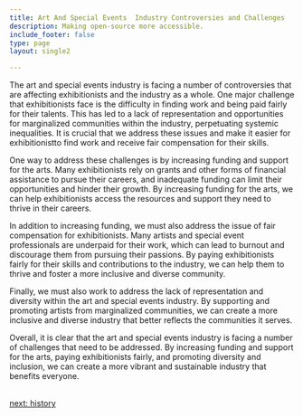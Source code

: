 ```yaml
---
title: Art And Special Events  Industry Controversies and Challenges
description: Making open-source more accessible.
include_footer: false
type: page
layout: single2

---
```


<p>
The art and special events industry is facing a number of controversies that are affecting exhibitionists and the industry as a whole. One major challenge that exhibitionists face is the difficulty in finding work and being paid fairly for their talents. This has led to a lack of representation and opportunities for marginalized communities within the industry, perpetuating systemic inequalities. It is crucial that we address these issues and make it easier for exhibitionistto find work and receive fair compensation for their skills.

One way to address these challenges is by increasing funding and support for the arts. Many exhibitionists rely on grants and other forms of financial assistance to pursue their careers, and inadequate funding can limit their opportunities and hinder their growth. By increasing funding for the arts, we can help exhibitionists access the resources and support they need to thrive in their careers.

In addition to increasing funding, we must also address the issue of fair compensation for exhibitionists. Many artists and special event professionals are underpaid for their work, which can lead to burnout and discourage them from pursuing their passions. By paying exhibitionists fairly for their skills and contributions to the industry, we can help them to thrive and foster a more inclusive and diverse community.

Finally, we must also work to address the lack of representation and diversity within the art and special events industry. By supporting and promoting artists from marginalized communities, we can create a more inclusive and diverse industry that better reflects the communities it serves.

Overall, it is clear that the art and special events industry is facing a number of challenges that need to be addressed. By increasing funding and support for the arts, paying exhibitionists fairly, and promoting diversity and inclusion, we can create a more vibrant and sustainable industry that benefits everyone.

<br>
<a href="https://workdojos.com/exhibitionist/history">next: history</a>
</p>